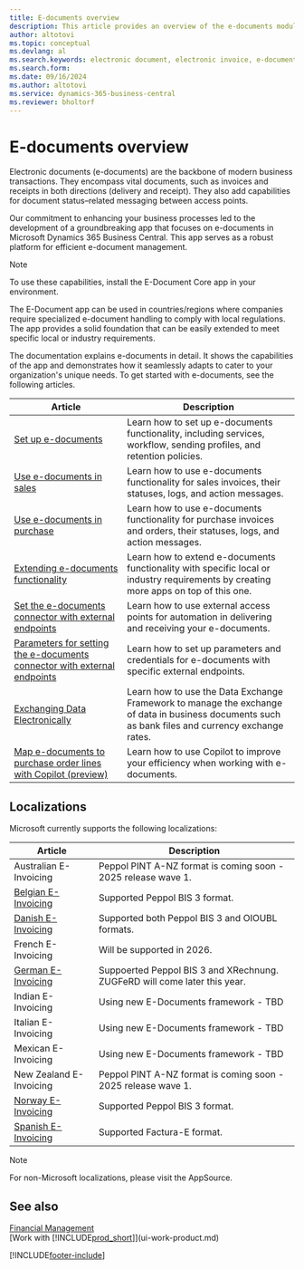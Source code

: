 ```yaml
---
title: E-documents overview
description: This article provides an overview of the e-documents module.
author: altotovi
ms.topic: conceptual
ms.devlang: al
ms.search.keywords: electronic document, electronic invoice, e-document, e-invoice
ms.search.form: 
ms.date: 09/16/2024
ms.author: altotovi
ms.service: dynamics-365-business-central
ms.reviewer: bholtorf
---
```


# E-documents overview

Electronic documents (e-documents) are the backbone of modern business transactions. They encompass vital documents, such as invoices and receipts in both directions (delivery and receipt). They also add capabilities for document status–related messaging between access points.

Our commitment to enhancing your business processes led to the development of a groundbreaking app that focuses on e-documents in Microsoft Dynamics 365 Business Central. This app serves as a robust platform for efficient e-document management.

> [!NOTE]
> To use these capabilities, install the E-Document Core app in your environment.  

The E-Document app can be used in countries/regions where companies require specialized e-document handling to comply with local regulations. The app provides a solid foundation that can be easily extended to meet specific local or industry requirements.

The documentation explains e-documents in detail. It shows the capabilities of the app and demonstrates how it seamlessly adapts to cater to your organization's unique needs. To get started with e-documents, see the following articles.

| Article | Description | 
|---------|-------------|
| [Set up e-documents](finance-how-setup-edocuments.md) | Learn how to set up e-documents functionality, including services, workflow, sending profiles, and retention policies. |
| [Use e-documents in sales](finance-how-use-edocuments.md) | Learn how to use e-documents functionality for sales invoices, their statuses, logs, and action messages.| 
| [Use e-documents in purchase](finance-how-use-edocuments-purchase.md) | Learn how to use e-documents functionality for purchase invoices and orders, their statuses, logs, and action messages.|
| [Extending e-documents functionality](/dynamics365/business-central/dev-itpro/developer/devenv-extend-edocuments) | Learn how to extend e-documents functionality with specific local or industry requirements by creating more apps on top of this one. |
| [Set the e-documents connector with external endpoints](finance-how-setup-edocuments-external.md) | Learn how to use external access points for automation in delivering and receiving your e-documents. |
| [Parameters for setting the e-documents connector with external endpoints](finance-edocuments-connectors.md) | Learn how to set up parameters and credentials for e-documents with specific external endpoints. |
| [Exchanging Data Electronically](across-data-exchange.md) | Learn how to use the Data Exchange Framework to manage the exchange of data in business documents such as bank files and currency exchange rates. | 
| [Map e-documents to purchase order lines with Copilot (preview)](map-edocuments-with-copilot.md) | Learn how to use Copilot to improve your efficiency when working with e-documents. |

## Localizations  

Microsoft currently supports the following localizations:  

| Article | Description | 
|---------|-------------|
| Australian E-Invoicing | Peppol PINT A-NZ format is coming soon - 2025 release wave 1. |
| [Belgian E-Invoicing](finance-how-setup-edocuments-external.md) | Supported Peppol BIS 3 format. |
| [Danish E-Invoicing](localfunctionality/denmark/how-to-edocuments-nemhadel.md) | Supported both Peppol BIS 3 and OIOUBL formats. |
| French E-Invoicing | Will be supported in 2026. |
| [German E-Invoicing](LocalFunctionality/Germany/germany-einvoicing.md) | Suppoerted Peppol BIS 3 and XRechnung. ZUGFeRD will come later this year. |
| Indian E-Invoicing | Using new E-Documents framework - TBD |
| Italian E-Invoicing | Using new E-Documents framework - TBD |
| Mexican E-Invoicing | Using new E-Documents framework - TBD |
| New Zealand E-Invoicing | Peppol PINT A-NZ format is coming soon - 2025 release wave 1. |
| [Norway E-Invoicing](LocalFunctionality/Norway/ehf-electronic-invoicing-in-norway.md) | Supported Peppol BIS 3 format. |
| [Spanish E-Invoicing](LocalFunctionality/Spain/spain-einvoicing.md) | Supported Factura-E format. |

> [!NOTE]
> For non-Microsoft localizations, please visit the AppSource.  

## See also

[Financial Management](finance.md)    
[Work with [!INCLUDE[prod_short](includes/prod_short.md)]](ui-work-product.md)  

[!INCLUDE[footer-include](includes/footer-banner.md)]

